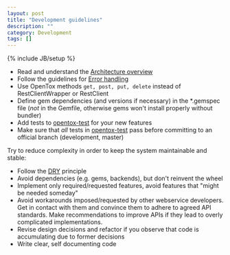 ```yaml
---
layout: post
title: "Development guidelines"
description: ""
category: Development
tags: []
---
```

{% include JB/setup %}

- Read and understand the [Architecture overview](/Development/2013/02/07/architecture-overview)
- Follow the guidelines for [Error handling](/Development/2012/07/20/error-handling)
- Use OpenTox methods `get, post, put, delete` instead of RestClientWrapper or RestClient
- Define gem dependencies (and versions if necessary) in the \*.gemspec file (*not*  in the Gemfile, otherwise gems won\'t install properly without bundler)
- Add tests to [opentox-test](http://github.com/opentox/opentox-test) for your new features
- Make sure that *all* tests in [opentox-test](http://github.com/opentox/opentox-test) pass before committing to an official branch (development, master)

Try to reduce complexity in order to keep the system maintainable and stable:
- Follow the [DRY](http://en.wikipedia.org/wiki/Don%27t_repeat_yourself) principle
- Avoid dependencies (e.g. gems, backends), but don\'t reinvent the wheel
- Implement only required/requested features, avoid features that "might be needed someday"
- Avoid workarounds imposed/requested by other webservice developers. Get in contact with them and convince them to adhere to agreed API standards. Make recommendations to improve APIs if they lead to overly complicated implementations.
- Revise design decisions and refactor if you observe that code is accumulating due to former decisions
- Write clear, self documenting code

